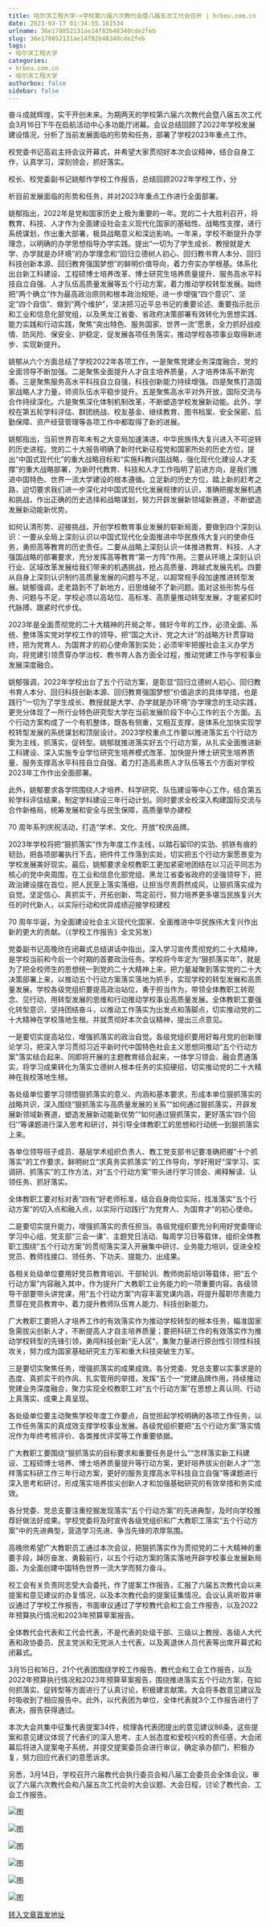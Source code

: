 ```yaml
---
title: 哈尔滨工程大学->学校第六届六次教代会暨八届五次工代会召开 | hrbeu.com.cn
date: 2023-03-17 01:34:55.161534
urlname: 36e178052131ae14f82b48340cde2feb
slug: 36e178052131ae14f82b48340cde2feb
tags: 
- 哈尔滨工程大学
categories:
- hrbeu.com.cn
- 哈尔滨工程大学
authorbox: false
sidebar: false
---
```

奋斗成就辉煌，实干开创未来。为期两天的学校第六届六次教代会暨八届五次工代会3月16日下午在启航活动中心多功能厅闭幕。会议总结回顾了2022年学校发展建设情况，分析了当前发展面临的形势和任务，部署了学校2023年重点工作。

校党委书记高岩主持会议开幕式，并希望大家贯彻好本次会议精神，结合自身工作，认真学习，深刻领会，抓好落实。

校长、校党委副书记姚郁作学校工作报告，总结回顾2022年学校工作，分
<!--more-->
析目前发展面临的形势和任务，并对2023年重点工作进行全面部署。

姚郁指出，2022年是党和国家历史上极为重要的一年。党的二十大胜利召开，将教育、科技、人才作为全面建设社会主义现代化国家的基础性、战略性支撑，进行系统谋划，作出重大部署，极具战略意义和深远影响。一年来，学校不断提升办学理念，以明确的办学思想指导办学实践。提出“一切为了学生成长、教授就是大学、办学就是办环境”的办学理念和“回归立德树人初心、回归教书育人本分、回归科技创新本源、回归教育强国梦想”的鲜明价值导向，着力夯实办学根基。体系化出台新工科建设、工程硕博士培养改革、博士研究生培养质量提升、服务高水平科技自立自强、人才队伍高质量发展等五个行动方案，着力推动学校转型发展。始终把“两个确立”作为最高政治原则和根本政治规矩，进一步增强“四个意识”、坚定“四个自信”、做到“两个维护”，坚决把习近平总书记的重要论述、重要指示批示和工业和信息化部党组，以及黑龙江省委、省政府决策部署有效转化为思想实践、能力实践和行动实践，聚焦“突出特色、服务国家、世界一流”愿景，全力抓好战疫情、防风险、保安全、护稳定、促发展各项任务落实，推动学校各项事业取得新进步、实现新提升。

姚郁从六个方面总结了学校2022年各项工作，一是聚焦党建业务深度融合，党的全面领导不断加强。二是聚焦全面提升人才自主培养质量，人才培养体系不断完善。三是聚焦服务高水平科技自立自强，科技创新能力持续增强。四是聚焦打造国家战略人才力量，师资队伍水平稳步提升。五是聚焦高水平对外开放，国际交流与合作持续深化。六是聚焦深化体制机制改革，不断塑造学校发展新动能。此外，学校在第五轮学科评估、群团统战、校友基金、继续教育、图书档案、安全保密、后勤保障、资产经营管理等各项工作中都取得了新的进展。

姚郁指出，当前世界百年未有之大变局加速演进，中华民族伟大复兴进入不可逆转的历史进程。党的二十大报告明确了新时代新征程党和国家所处的历史方位，提出“中国式现代化”的重大战略目标和“实施科教兴国战略，强化现代化建设人才支撑”的重大战略部署，为新时代教育、科技和人才工作指明了前进方向，是我们推进中国特色、世界一流大学建设的根本遵循。立足新的历史方位，踏上新的赶考之路，迫切要求我们进一步深化对中国式现代化发展规律的认识，准确把握发展机遇和挑战，作出正确的历史选择和战略谋划，努力开辟发展新领域新赛道，不断塑造发展新动能新优势。

如何认清形势、迎接挑战，开创学校教育事业发展的崭新局面，要做到四个深刻认识：一要从全局上深刻认识以中国式现代化全面推进中华民族伟大复兴的使命任务，勇担高等教育的历史责任。二要从战略上深刻认识一体推进教育、科技、人才强国战略的部署要求，充分发挥高等教育“第一方阵”作用。三要从环境上深刻认识行业、区域改革发展给我们带来的机遇挑战，抢占高质量、跨越式发展先机。四要从自身上深刻认识制约高质量发展的问题与不足，以超常规手段加速推进转型发展。姚郁强调，走老路到不了新地方，旧思维破不了新问题。面对这些形势与任务、问题与不足，学校必须以高站位、高标准、高质量推动转型发展，才能紧扣时代脉搏、跟紧时代步伐。

2023年是全面贯彻党的二十大精神的开局之年，做好今年的工作，必须全面、系统、整体落实党对学校工作的领导，把“国之大计、党之大计”的战略方针贯穿始终，把为党育人、为国育才的初心使命落到实处；必须牢牢把握社会主义办学方向，将党建引领贯穿办学治校、教书育人各方面全过程，推动党建工作与学校事业发展深度融合。

姚郁强调，2022年学校出台了五个行动方案，是彰显“回归立德树人初心、回归教书育人本分、回归科技创新本源、回归教育强国梦想”价值追求的具体举措，也是践行“一切为了学生成长、教授就是大学、办学就是办环境”办学理念的生动实践，更充分体现了一所行业特色研究型大学在当前发展阶段下中心工作的五个方面。五个行动方案构成了一个有机整体，既各有侧重，又相互支撑，是体系化加快实现学校转型发展的系统谋划和顶层设计。2023学校重点工作要以推进落实五个行动方案为主线，抓落实，促转型。姚郁就推进落实好五个行动方案，从扎实全面推进新工科建设、深入实施专业学位研究生培养模式改革、加快提升博士研究生培养质量、服务支撑高水平科技自立自强、着力打造高素质人才队伍等五个方面对学校2023年工作作出全面部署。

此外，姚郁要求各学院围绕人才培养、科学研究、队伍建设等中心工作，结合第五轮学科评估结果，制定学科建设三年行动计划。同时要求全校深入构建国际交流与合作新格局，统筹发展和安全与民生保障，高质量举办建校

70 周年系列庆祝活动，打造“学术、文化、开放”校庆品牌。

2023年学校将把“狠抓落实”作为年度工作主线，以踏石留印的实劲、抓铁有痕的韧劲，把各项部署执行下去，把件件工作落到实处，切实把五个行动方案愿景变为学校发展美好现实。最后，姚郁要求全校教职工更加紧密地团结在以习近平同志为核心的党中央周围，在工业和信息化部党组、黑龙江省委省政府的坚强领导下，把政治建设摆在首位，把人民至上落实落细，让担当尽责蔚然成风，让狠抓落实成为自觉。坚定信心、真抓实干，开拓创新、笃定前行，努力培养更多堪当民族复兴大任的时代新人，以实际行动和优异成绩迎接学校建校

70 周年华诞，为全面建设社会主义现代化国家、全面推进中华民族伟大复兴作出新的更大的贡献。（《学校工作报告》全文另发）

党委副书记高晚欣在闭幕式总结讲话中指出，深入学习宣传贯彻党的二十大精神，是学校当前和今后一个时期的首要政治任务。学校将今年定为“狠抓落实年”，就是为了把全校师生的思想统一到党的二十大精神上来，把力量凝聚到落实党的二十大决策部署上来，以推动五个行动方案落实落地为抓手，实现学校的转型发展和高质量发展。学校各级党组织要提高政治站位，勇于担当作为，带领全体教职工转观念、见行动，用转型发展的思维和行动推动学校事业高质量发展。全体教职工要强化转型意识，坚持团结奋斗，以推动工作落实为出发点和落脚点，切实推动党的二十大精神在学校落地生根。并就贯彻好本次会议精神，提出三点意见。

一是要切实提高站位，增强抓落实的政治自觉。各级党组织要用好每月党的创新理论学习，把深入学习贯彻习近平新时代中国特色社会主义思想同推动“五个行动方案”落实结合起来、同即将开展的主题教育结合起来，一体学习领会、融会贯通落实，将学习成果转化为落实立德树人根本任务的实招硬招，切实推动党的二十大精神在我校落地生根。

各处级单位要学习领悟狠抓落实的意义、内涵和基本要求，形成本单位狠抓落实的战略共识，深入围绕“狠抓落实与高质量发展的关系”“如何通过狠抓落实，开辟发展新领域新赛道，塑造发展新动能新优势”“如何通过狠抓落实，更好落实‘四个回归’”等课题进行深入思考和研讨，并引导全体教职工的思想和行动统一到狠抓落实上来。

各单位领导班子成员、基层学术组织负责人、教工党支部书记要准确把握“十个抓落实”的工作要求，鲜明树立“求真务实抓落实”的工作导向，学好用好“深学习、实调研、抓落实”的工作方法，对“五个行动方案”带头进行学习领会、阐释解读、认领任务、抓好落实。

全体教职工要对标对表“四有”好老师标准，结合自身岗位实际，找准落实“五个行动方案”的切入点和融入点，以实际行动践行“为党育人、为国育才”的初心使命。

二是要切实提升能力，增强抓落实的责任担当。各级党组织要充分利用好党委理论学习中心组、党支部“三会一课”、主题党日活动、每周学习日等载体，组织全体教职工围绕“五个行动方案”的贯彻落实深入开展集中研讨、业务能力培训，促进全校党员、教师找接口、领任务、下功夫、提能力、出成果。

各相关处级单位要用好党员教育培训、干部轮训、教师岗前培训等载体，把“五个行动方案”内容融入其中，作为提升广大教职工业务能力的一项重要内容。各级领导干部要带头讲党课，用“五个行动方案”内容丰富党课内涵，将提升履职尽责能力贯穿在党员教育中，着力提升教师队伍育人能力、科技创新能力。

广大教职工要把人才培养工作的有效落实作为推动学校转型的根本任务，瞄准国家急需拔尖创新人才，不断提高人才自主培养质量；要把科研工作的有效落实作为推动学校转型的先锋引领，勇闯科技创新“无人区”，集聚力量进行原创性引领性科技攻关，努力成为国家基础研究主力军和重大科技突破生力军。

三是要切实聚焦任务，增强抓落实的成果成效。各分党委、党总支要以实事求是的态度、真抓实干的作风、扎实管用的举措，发挥“五个一”党建品牌作用，持续推动党建业务深度融合，聚力实现全校教职工对“五个行动方案”在思想上真认同、行动上真落实、成果上真呈现。

各处级单位要主动聚焦学校年度工作要点，自觉担起学校明确的各项工作任务，以工作任务落实的真成效支撑学校事业发展。各级党组织要把“五个行动方案”落实情况作为年终考核评价、各类推优评奖等工作重要依据。

广大教职工要围绕“狠抓落实的目标要求和重要任务是什么”“怎样落实新工科建设、工程硕博士培养、博士培养质量提升等行动方案，更好培养拔尖创新人才”“怎样落实科研工作三年行动方案，更好的服务支撑高水平科技自立自强”等课题进行深入思考和研讨，形成落实培养拔尖创新人才和加强基础研究的有效举措和务实成效。

各分党委、党总支要注重挖掘发现落实“五个行动方案”的先进典型，及时向学校推荐好做法好成果。学校党委将及时宣传各级党组织和广大教职工落实“五个行动方案”中的先进典型，营造学习先进、争当先锋的浓厚氛围。

高晚欣希望广大教职员工通过本次会议，把狠抓落实作为贯彻党的二十大精神的重要手段，踔厉奋发、勇毅前行，以五个行动方案的落实落地开辟学校事业发展新局面，为全面创建中国特色世界一流大学而努力奋斗。

校工会有关负责同志受大会委托，作了提案工作报告，汇报了六届五次教代会以来提案和意见建议的办复情况，以及本次教代会的提案征集情况。会议认真听取并审议通过了学校工作报告，书面审议通过了学校教代会和工会工作报告，以及2022年预算执行情况和2023年预算草案报告。

全体教代会代表和工代会代表，不是代表的处级干部、三级以上教授、各级人大代表和政协委员、民主党派和无党派人士代表，以及离退休人员代表等出席开幕式和闭幕式。

3月15日和16日，21个代表团围绕学校工作报告、教代会和工会工作报告，以及2022年预算执行情况和2023年预算草案报告，围绕推进落实五个行动方案，在如何抓落实、促转型等方面进行了认真讨论，积极建言献策。大会将多数意见建议及时吸收到了相应报告中。此外，以代表团为单位，全体代表就3个工作报告进行了表决，报告获得通过。

本次大会共集中征集代表提案34件，梳理各代表团提出的意见建议86条，这些提案和意见建议体现了代表们的深入思考、主人翁态度和爱校兴校的责任感，大会闭幕后将进入提案电子系统，并提交提案委员会进行审议，确定承办部门，积极办复，努力回应代表们的意愿诉求。

另悉，3月14日，学校召开六届教代会执行委员会和八届工会委员会全体会议，审议了六届六次教代会和八届五次工代会的大会议题、大会日程，讨论了教代会、工会工作报告。

![图](http://gongxue.cn/__local/9/F2/E9/0948F0AFBEAAD47AFEFAAB5D24B_A0A89C72_598D8.jpg)

![图](http://gongxue.cn/__local/E/9B/40/ACB0EA063FDD8249F32736EE7BA_C91598F2_5CDA8.jpg)

![图](http://gongxue.cn/__local/B/A2/3E/E486EEE972A6375B3CEEE7E5F66_E1A3E4E5_1F017.jpg)

![图](http://gongxue.cn/__local/8/B4/DE/A5CDA537003D3A52912876601CC_8475722D_34310.jpg)

![图](http://gongxue.cn/__local/D/37/3E/81A511135F31A9218C93E51F946_8F301372_23B2F.jpg)

![图](http://gongxue.cn/__local/7/0B/4A/AF5C074EBB9625EBC0A417176F0_382C4994_56FB6.jpg)

[转入文章首发地址](http://gongxue.cn/info/1141/74862.htm)